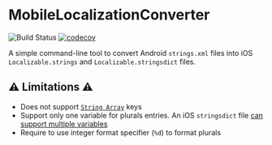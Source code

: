 # MobileLocalizationConverter

![Build Status](https://travis-ci.org/Liquidsoul/MobileLocalizationConverter.svg?branch=master)
[![codecov](https://codecov.io/gh/Liquidsoul/MobileLocalizationConverter/branch/master/graph/badge.svg)](https://codecov.io/gh/Liquidsoul/MobileLocalizationConverter)

A simple command-line tool to convert Android `strings.xml` files into iOS `Localizable.strings` and `Localizable.stringsdict` files.

## ⚠️ Limitations ⚠️

* Does not support [`String Array`](https://developer.android.com/guide/topics/resources/string-resource.html#StringArray) keys
* Support only one variable for plurals entries. An iOS `stringsdict` file [can support multiple variables](https://developer.apple.com/library/ios/documentation/MacOSX/Conceptual/BPInternational/StringsdictFileFormat/StringsdictFileFormat.html#//apple_ref/doc/uid/10000171i-CH16-SW3)
* Require to use integer format specifier (`%d`) to format plurals
